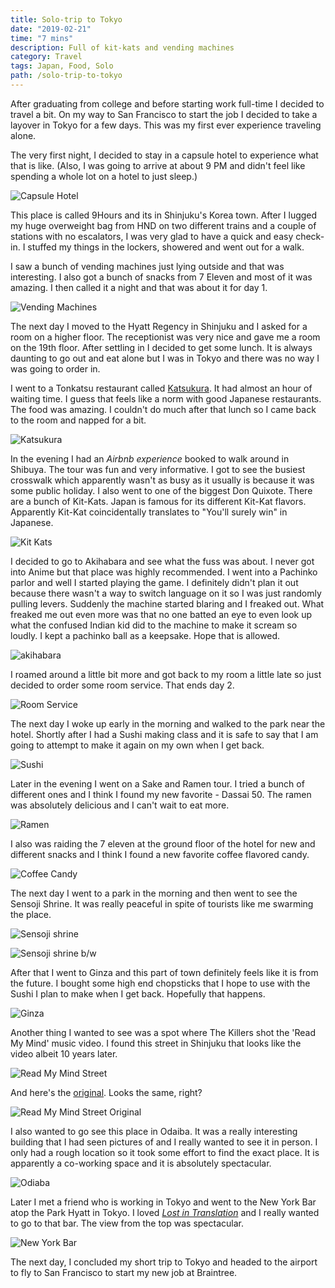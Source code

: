 ```yaml
---
title: Solo-trip to Tokyo
date: "2019-02-21"
time: "7 mins"
description: Full of kit-kats and vending machines
category: Travel
tags: Japan, Food, Solo
path: /solo-trip-to-tokyo
---
```


After graduating from college and before starting work full-time I decided to
travel a bit. On my way to San Francisco to start the job I decided to take a
layover in Tokyo for a few days. This was my first ever experience traveling
alone.

The very first night, I decided to stay in a capsule hotel to experience what
that is like. (Also, I was going to arrive at about 9 PM and didn't feel like
spending a whole lot on a hotel to just sleep.)

![Capsule Hotel](../images/2019-02-21-solo-trip-to-tokyo/capsule_hotel.jpg)

This place is called 9Hours and its in Shinjuku's Korea town. After I lugged my
huge overweight bag from HND on two different trains and a couple of stations
with no escalators, I was very glad to have a quick and easy check-in. I stuffed
my things in the lockers, showered and went out for a walk.

I saw a bunch of vending machines just lying outside and that was interesting. I
also got a bunch of snacks from 7 Eleven and most of it was amazing. I then
called it a night and that was about it for day 1.

![Vending Machines](../images/2019-02-21-solo-trip-to-tokyo/vending_machines.jpg)

The next day I moved to the Hyatt Regency in Shinjuku and I asked for a room on
a higher floor. The receptionist was very nice and gave me a room on the 19th
floor. After settling in I decided to get some lunch. It is always daunting to
go out and eat alone but I was in Tokyo and there was no way I was going to
order in.

I went to a Tonkatsu restaurant called [Katsukura](https://www.yelp.com/biz/%E5%90%8D%E4%BB%A3%E3%81%A8%E3%82%93%E3%81%8B%E3%81%A4-%E3%81%8B%E3%81%A4%E3%81%8F%E3%82%89-%E6%96%B0%E5%AE%BF%E9%AB%98%E5%B3%B6%E5%B1%8B%E5%BA%97-%E6%B8%8B%E8%B0%B7%E5%8C%BA). It had almost an hour of waiting time. I guess that feels like a norm with good Japanese restaurants.
The food was amazing. I couldn't do much after that lunch so I came back to the
room and napped for a bit.

![Katsukura](../images/2019-02-21-solo-trip-to-tokyo/tonkatsu.jpg)

In the evening I had an _Airbnb experience_ booked to walk around in Shibuya.
The tour was fun and very informative. I got to see the busiest crosswalk which
apparently wasn't as busy as it usually is because it was some public holiday.
I also went to one of the biggest Don Quixote. There are a bunch of Kit-Kats.
Japan is famous for its different Kit-Kat flavors. Apparently Kit-Kat
coincidentally translates to "You'll surely win" in Japanese.

![Kit Kats](../images/2019-02-21-solo-trip-to-tokyo/kit_kat.jpg)

I decided to go to Akihabara and see what the fuss was about. I never got into
Anime but that place was highly recommended. I went into a Pachinko parlor and
well I started playing the game. I definitely didn't plan it out because there
wasn't a way to switch language on it so I was just randomly pulling levers.
Suddenly the machine started blaring and I freaked out. What freaked me out
even more was that no one batted an eye to even look up what the confused Indian
kid did to the machine to make it scream so loudly. I kept a pachinko ball as a
keepsake. Hope that is allowed.

![akihabara](../images/2019-02-21-solo-trip-to-tokyo/akihabara.jpg)

I roamed around a little bit more and got back to my room a little late so just
decided to order some room service. That ends day 2.

![Room Service](../images/2019-02-21-solo-trip-to-tokyo/room_service.jpg)

The next day I woke up early in the morning and walked to the park near the
hotel. Shortly after I had a Sushi making class and it is safe to say that I am
going to attempt to make it again on my own when I get back.

![Sushi](../images/2019-02-21-solo-trip-to-tokyo/sushi.jpg)

Later in the evening I went on a Sake and Ramen tour. I tried a bunch of
different ones and I think I found my new favorite - Dassai 50. The ramen was
absolutely delicious and I can't wait to eat more.

![Ramen](../images/2019-02-21-solo-trip-to-tokyo/ramen.jpeg)

I also was raiding the 7 eleven at the ground floor of the hotel for new and
different snacks and I think I found a new favorite coffee flavored candy.

![Coffee Candy](../images/2019-02-21-solo-trip-to-tokyo/candy.jpg)

The next day I went to a park in the morning and then went to see the Sensoji
Shrine. It was really peaceful in spite of tourists like me swarming the
place.

![Sensoji shrine](../images/2019-02-21-solo-trip-to-tokyo/sensoji.jpg)

![Sensoji shrine b/w](../images/2019-02-21-solo-trip-to-tokyo/sensoji_bw.jpeg)

After that I went to Ginza and this part of town definitely feels like it is from the
future. I bought some high end chopsticks that I hope to use with the Sushi I
plan to make when I get back. Hopefully that happens.

![Ginza](../images/2019-02-21-solo-trip-to-tokyo/ginza.jpeg)

Another thing I wanted to see was a spot where The Killers shot the
'Read My Mind' music video. I found this street in Shinjuku that looks like
the video albeit 10 years later.

![Read My Mind Street](../images/2019-02-21-solo-trip-to-tokyo/read_my_mind.jpeg)

And here's the [original](https://www.youtube.com/watch?v=zc8hbSM1zVo). Looks the same, right?

![Read My Mind Street Original](../images/2019-02-21-solo-trip-to-tokyo/read_my_mind_original.png)

I also wanted to go see this place in Odaiba. It was a really interesting
building that I had seen pictures of and I really wanted to see it in person.
I only had a rough location so it took some effort to find the
exact place. It is apparently a co-working space and it is absolutely
spectacular.

![Odiaba](../images/2019-02-21-solo-trip-to-tokyo/odaiba.jpg)

Later I met a friend who is working in Tokyo and went to the New York Bar atop
the Park Hyatt in Tokyo. I loved [_Lost in Translation_](https://www.imdb.com/title/tt0335266/) and I really wanted to go to that bar. The view from the top was spectacular.

![New York Bar](../images/2019-02-21-solo-trip-to-tokyo/new_york_bar.jpg)

The next day, I concluded my short trip to Tokyo and headed to the airport to
fly to San Francisco to start my new job at Braintree.
